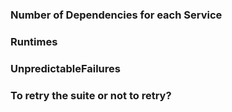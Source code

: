 ### Number of Dependencies for each Service
### Runtimes
### UnpredictableFailures
### To retry the suite or not to retry?
